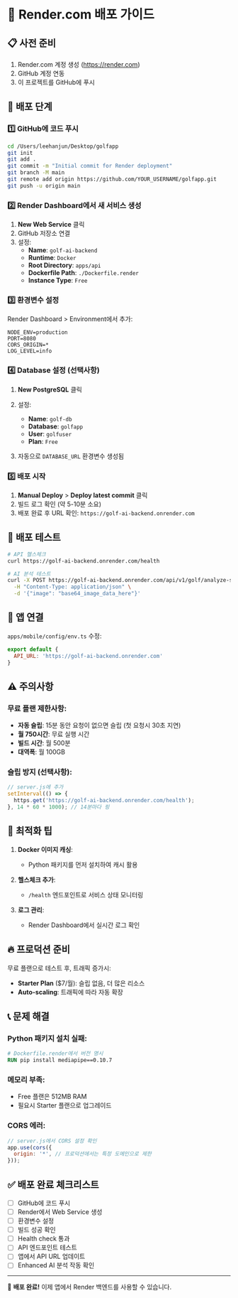 # 🚀 Render.com 배포 가이드

## 📋 사전 준비
1. Render.com 계정 생성 (https://render.com)
2. GitHub 계정 연동
3. 이 프로젝트를 GitHub에 푸시

## 🔧 배포 단계

### 1️⃣ GitHub에 코드 푸시
```bash
cd /Users/leehanjun/Desktop/golfapp
git init
git add .
git commit -m "Initial commit for Render deployment"
git branch -M main
git remote add origin https://github.com/YOUR_USERNAME/golfapp.git
git push -u origin main
```

### 2️⃣ Render Dashboard에서 새 서비스 생성

1. **New Web Service** 클릭
2. GitHub 저장소 연결
3. 설정:
   - **Name**: `golf-ai-backend`
   - **Runtime**: `Docker`
   - **Root Directory**: `apps/api`
   - **Dockerfile Path**: `./Dockerfile.render`
   - **Instance Type**: `Free`

### 3️⃣ 환경변수 설정

Render Dashboard > Environment에서 추가:
```
NODE_ENV=production
PORT=8080
CORS_ORIGIN=*
LOG_LEVEL=info
```

### 4️⃣ Database 설정 (선택사항)

1. **New PostgreSQL** 클릭
2. 설정:
   - **Name**: `golf-db`
   - **Database**: `golfapp`
   - **User**: `golfuser`
   - **Plan**: `Free`

3. 자동으로 `DATABASE_URL` 환경변수 생성됨

### 5️⃣ 배포 시작

1. **Manual Deploy** > **Deploy latest commit** 클릭
2. 빌드 로그 확인 (약 5-10분 소요)
3. 배포 완료 후 URL 확인: `https://golf-ai-backend.onrender.com`

## 🧪 배포 테스트

```bash
# API 헬스체크
curl https://golf-ai-backend.onrender.com/health

# AI 분석 테스트
curl -X POST https://golf-ai-backend.onrender.com/api/v1/golf/analyze-swing \
  -H "Content-Type: application/json" \
  -d '{"image": "base64_image_data_here"}'
```

## 📱 앱 연결

`apps/mobile/config/env.ts` 수정:
```javascript
export default {
  API_URL: 'https://golf-ai-backend.onrender.com'
}
```

## ⚠️ 주의사항

### 무료 플랜 제한사항:
- **자동 슬립**: 15분 동안 요청이 없으면 슬립 (첫 요청시 30초 지연)
- **월 750시간**: 무료 실행 시간
- **빌드 시간**: 월 500분
- **대역폭**: 월 100GB

### 슬립 방지 (선택사항):
```javascript
// server.js에 추가
setInterval(() => {
  https.get('https://golf-ai-backend.onrender.com/health');
}, 14 * 60 * 1000); // 14분마다 핑
```

## 🎯 최적화 팁

1. **Docker 이미지 캐싱**: 
   - Python 패키지를 먼저 설치하여 캐시 활용

2. **헬스체크 추가**:
   - `/health` 엔드포인트로 서비스 상태 모니터링

3. **로그 관리**:
   - Render Dashboard에서 실시간 로그 확인

## 🔥 프로덕션 준비

무료 플랜으로 테스트 후, 트래픽 증가시:
- **Starter Plan** ($7/월): 슬립 없음, 더 많은 리소스
- **Auto-scaling**: 트래픽에 따라 자동 확장

## 📞 문제 해결

### Python 패키지 설치 실패:
```dockerfile
# Dockerfile.render에서 버전 명시
RUN pip install mediapipe==0.10.7
```

### 메모리 부족:
- Free 플랜은 512MB RAM
- 필요시 Starter 플랜으로 업그레이드

### CORS 에러:
```javascript
// server.js에서 CORS 설정 확인
app.use(cors({
  origin: '*', // 프로덕션에서는 특정 도메인으로 제한
}));
```

## ✅ 배포 완료 체크리스트

- [ ] GitHub에 코드 푸시
- [ ] Render에서 Web Service 생성
- [ ] 환경변수 설정
- [ ] 빌드 성공 확인
- [ ] Health check 통과
- [ ] API 엔드포인트 테스트
- [ ] 앱에서 API URL 업데이트
- [ ] Enhanced AI 분석 작동 확인

---
🎉 **배포 완료!** 이제 앱에서 Render 백엔드를 사용할 수 있습니다.